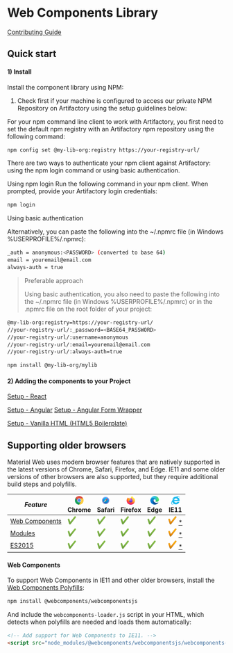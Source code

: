 # Web Components Library

<!-- [Theming Guide]() -->

[Contributing Guide](./docs/CONTRIBUTING.md)

## Quick start

#### 1) Install

Install the component library using NPM:

1. Check first if your machine is configured to access our private NPM Repository on Artifactory using the setup guidelines below:

For your npm command line client to work with Artifactory, you first need to set the default npm registry with an Artifactory npm repository using the following command:

```bash
npm config set @my-lib-org:registry https://your-registry-url/
```

There are two ways to authenticate your npm client against Artifactory: using the npm login command or using basic authentication.

Using npm login
Run the following command in your npm client. When prompted, provide your Artifactory login credentials:

```bash
npm login
```

Using basic authentication

Alternatively, you can paste the following into the ~/.npmrc file (in Windows %USERPROFILE%/.npmrc):

```bash
_auth = anonymous:<PASSWORD> (converted to base 64)
email = youremail@email.com
always-auth = true
```

> Preferable approach
>
> Using basic authentication, you also need to paste the following into the ~/.npmrc file (in Windows %USERPROFILE%/.npmrc) or in the .npmrc file on the root folder of your project:

```bash
@my-lib-org:registry=https://your-registry-url/
//your-registry-url/:_password=<BASE64_PASSWORD>
//your-registry-url/:username=anonymous
//your-registry-url/:email=youremail@email.com
//your-registry-url/:always-auth=true
```

```bash
npm install @my-lib-org/mylib
```

#### 2) Adding the components to your Project

[Setup - React](./docs/SETUP__REACT.md)

[Setup - Angular](./docs/SETUP__ANGULAR.md)
[Setup - Angular Form Wrapper](./docs/SETUP__ANGULAR_FORM_WRAPPER.md)

[Setup - Vanilla HTML (HTML5 Boilerplate)](./docs/SETUP__VANILLA.md)

<!-- [Utilization - React](#UTILIZATION_REACT)

[Utilization - Vanilla HTML & Javascript](#UTILIZATION_VANILLA) -->

## Supporting older browsers

Material Web uses modern browser features that are natively supported in the latest versions of Chrome, Safari, Firefox, and Edge. IE11 and some older versions of other browsers are also supported, but they require additional build steps and polyfills.

<table>
  <thead>
    <tr>
      <th><i>Feature</i></th>
      <th><img src="docs/assets/images/chrome.png" width="20px" height="20px"><br>Chrome</th>
      <th><img src="docs/assets/images/safari.png" width="20px" height="20px"><br>Safari</th>
      <th><img src="docs/assets/images/firefox.png" width="20px" height="20px"><br>Firefox</th>
      <th><img src="docs/assets/images/edge.png" width="20px" height="20px"><br>Edge</th>
      <th><img src="docs/assets/images/ie.png" width="20px" height="20px"><br>IE11</th>
    </tr>
  </thead>
  <tbody>
    <tr>
      <td><a href="https://developer.mozilla.org/en-US/docs/Web/Web_Components">Web Components</a></td>
      <td><img src="docs/assets/images/check-green.png" width="20px" height="20px"class="check" alt="Yes"></td>
      <td><img src="docs/assets/images/check-green.png" width="20px" height="20px"class="check" alt="Yes"></td>
      <td><img src="docs/assets/images/check-green.png" width="20px" height="20px"class="check" alt="Yes"></td>
      <td><img src="docs/assets/images/check-green.png" width="20px" height="20px"class="check" alt="Yes"></td>
      <td class="ie11"><img src="docs/assets/images/orange-check.png" width="20px" height="20px"class="check" alt="Polyfill"> <a href="#web-components">*</a></td>
    </tr>
  <tr>
      <td><a href="https://developer.mozilla.org/en-US/docs/Web/JavaScript/Guide/Modules">Modules</a></td>
      <td><img src="docs/assets/images/check-green.png" width="20px" height="20px"class="check" alt="Yes"></td>
      <td><img src="docs/assets/images/check-green.png" width="20px" height="20px"class="check" alt="Yes"></td>
      <td><img src="docs/assets/images/check-green.png" width="20px" height="20px"class="check" alt="Yes"></td>
      <td><img src="docs/assets/images/check-green.png" width="20px" height="20px"class="check" alt="Yes"></td>
      <td class="ie11"><img src="docs/assets/images/orange-check.png" width="20px" height="20px"class="check" alt="Transform"> <a href="#modules">*</a></td>
    </tr>
  <tr>
      <td><a href="https://developers.google.com/web/shows/ttt/series-2/es2015">ES2015</a></td>
      <td><img src="docs/assets/images/check-green.png" width="20px" height="20px"class="check" alt="Yes"></td>
      <td><img src="docs/assets/images/check-green.png" width="20px" height="20px"class="check" alt="Yes"></td>
      <td><img src="docs/assets/images/check-green.png" width="20px" height="20px"class="check" alt="Yes"></td>
      <td><img src="docs/assets/images/check-green.png" width="20px" height="20px"class="check" alt="Yes"></td>
      <td class="ie11"><img src="docs/assets/images/orange-check.png" width="20px" height="20px"class="check" alt="Transpile"> <a href="#es2015">*</a></td>
    </tr>
  </tbody>
</table>

#### Web Components

To support Web Components in IE11 and other older browsers, install the [Web Components Polyfills](https://github.com/webcomponents/polyfills/tree/master/packages/webcomponentsjs):

```bash
npm install @webcomponents/webcomponentsjs
```

And include the `webcomponents-loader.js` script in your HTML, which detects when polyfills are needed and loads them automatically:

```html
<!-- Add support for Web Components to IE11. -->
<script src="node_modules/@webcomponents/webcomponentsjs/webcomponents-loader.js"></script>
```
<!--  -->
